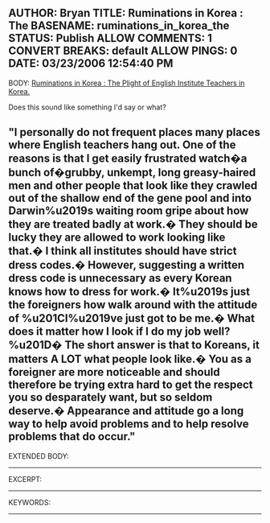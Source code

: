 AUTHOR: Bryan
TITLE: Ruminations in Korea : The
BASENAME: ruminations_in_korea_the
STATUS: Publish
ALLOW COMMENTS: 1
CONVERT BREAKS: __default__
ALLOW PINGS: 0
DATE: 03/23/2006 12:54:40 PM
-----
BODY:
<a title="Ruminations in Korea:  The Plight of English Institute Teachers in Korea." href="http://www.jsharrison.com/korea/2006/03/21/the-plight-of-english-institute-teachers-in-korea/">Ruminations in Korea : The Plight of English Institute Teachers in Korea.</a>

Does this sound like something I'd say or what?

"I personally do not frequent places many places where English teachers hang out. One of the reasons is that I get easily frustrated watch�a bunch of�grubby, unkempt, long greasy-haired men and other people that look like they crawled out of the shallow end of the gene pool and into Darwin%u2019s waiting room gripe about how they are treated badly at work.� They should be lucky they are allowed to work looking like that.� I think all institutes should have strict dress codes.� However, suggesting a written dress code is unnecessary as every Korean knows how to dress for work.� It%u2019s just the foreigners how walk around with the attitude of %u201CI%u2019ve just got to be me.� What does it matter how I look if I do my job well?%u201D� The short answer is that to Koreans, it matters A LOT what people look like.� You as a foreigner are more noticeable and should therefore be trying extra hard to get the respect you so desparately want, but so seldom deserve.� Appearance and attitude go a long way to help avoid problems and to help resolve problems that do occur."
-----
EXTENDED BODY:

-----
EXCERPT:

-----
KEYWORDS:

-----


